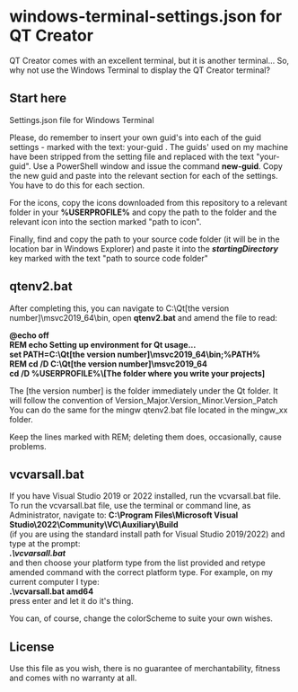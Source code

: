 # windows-terminal-settings.json for QT Creator
QT Creator comes with an excellent terminal, but it is another terminal... 
So, why not use the Windows Terminal to display the QT Creator terminal? 


## Start here
Settings.json file for Windows Terminal

Please, do remember to insert your own guid's into each of the guid settings - marked with the text: your-guid .
The guids' used on my machine have been stripped from the setting file and replaced with the text "your-guid".
Use a PowerShell window and issue the command **new-guid**. 
Copy the new guid and paste into the relevant section for each of the settings. You have to do this for each section.

For the icons, copy the icons downloaded from this repository to a relevant folder in your **%USERPROFILE%** and copy the path to the folder and the relevant icon into the section marked "path to icon".

Finally, find and copy the path to your source code folder (it will be in the location bar in Windows Explorer) and paste it into the ***startingDirectory*** key marked with the text "path to source code folder"

## qtenv2.bat
After completing this, you can navigate to C:\Qt\[the version number]\msvc2019_64\bin, open **qtenv2.bat** and amend the file to read:

**@echo off**   
**REM echo Setting up environment for Qt usage...**  
**set PATH=C:\Qt\[the version number]\msvc2019_64\bin;%PATH%**  
**REM cd /D C:\Qt\[the version number]\msvc2019_64**  
**cd /D %USERPROFILE%\\[The folder where you write your projects]**  

The [the version number] is the folder immediately under the Qt folder. It will follow the convention of Version_Major.Version_Minor.Version_Patch  
You can do the same for the mingw qtenv2.bat file located in the mingw_xx folder. 

Keep the lines marked with REM; deleting them does, occasionally, cause problems. 

## vcvarsall.bat
If you have Visual Studio 2019 or 2022 installed, run the vcvarsall.bat file. 
To run the vcvarsall.bat file, use the terminal or command line, as Administrator, navigate to:
**C:\Program Files\Microsoft Visual Studio\2022\Community\VC\Auxiliary\Build**  
(if you are using the standard install path for Visual Studio 2019/2022) and type at the prompt:  
***.\vcvarsall.bat***  
and then choose your platform type from the list provided and retype amended command with the correct platform type. 
For example, on my current computer I type:  
**.\vcvarsall.bat amd64**  
press enter and let it do it's thing.

You can, of course, change the colorScheme to suite your own wishes.

## License
Use this file as you wish, there is no guarantee of merchantability, fitness and comes with no warranty at all. 
